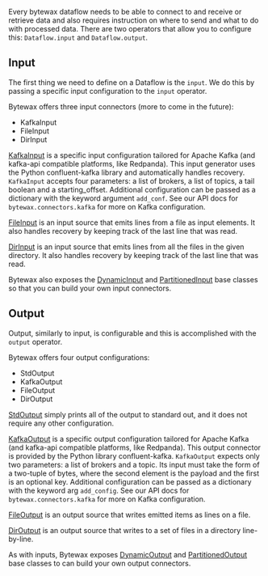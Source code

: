 Every bytewax dataflow needs to be able to connect to and receive or retrieve data and also requires instruction on where to send and what to do with processed data.
There are two operators that allow you to configure this: `Dataflow.input` and `Dataflow.output`.

## Input

The first thing we need to define on a Dataflow is the `input`.
We do this by passing a specific input configuration to the `input` operator.

Bytewax offers three input connectors (more to come in the future):
- KafkaInput
- FileInput
- DirInput


[KafkaInput](/apidocs/bytewax.connectors/kafka#bytewax.connectors.kafka.KafkaInput) is a
specific input configuration tailored for Apache Kafka (and kafka-api compatible
platforms, like Redpanda).
This input generator uses the Python confluent-kafka library and automatically handles
recovery.
`KafkaInput` accepts four parameters: a list of brokers, a list of topics, a tail
boolean and a starting_offset.
Additional configuration can be passed as a dictionary with the keyword argument
`add_conf`.
See our API docs for `bytewax.connectors.kafka` for more on Kafka configuration.

[FileInput](/apidocs/bytewax.connectors/files#bytewax.connectors.files.FileInput) is an
input source that emits lines from a file as input elements.
It also handles recovery by keeping track of the last line that was read.

[DirInput](/apidocs/bytewax.connectors/files#bytewax.connectors.files.DirInput) is an
input source that emits lines from all the files in the given directory.
It also handles recovery by keeping track of the last line that was read.

Bytewax also exposes the [DynamicInput](/apidocs/bytewax.inputs#bytewax.inputs.DynamicInput)
and [PartitionedInput](/apidocs/bytewax.inputs#bytewax.inputs.PartitionedInput) base
classes so that you can build your own input connectors.

## Output

Output, similarly to input, is configurable and this is accomplished with the `output` operator.

Bytewax offers four output configurations:
- StdOutput
- KafkaOutput
- FileOutput
- DirOutput

[StdOutput]() simply prints all of the
output to standard out, and it does not require any other configuration.

[KafkaOutput]() is a specific output configuration tailored for Apache Kafka (and
kafka-api compatible platforms, like Redpanda).
This output connector is provided by the Python library confluent-kafka.
`KafkaOutput` expects only two parameters: a list of brokers and a topic.
Its input must take the form of a two-tuple of bytes, where the second element
is the payload and the first is an optional key.
Additional configuration can be passed as a dictionary with the keyword arg `add_config`.
See our API docs for `bytewax.connectors.kafka` for more on Kafka configuration.

[FileOutput](/apidocs/bytewax.connectors/files#bytewax.connectors.files.FileOutput) is an
output source that writes emitted items as lines on a file.

[DirOutput](/apidocs/bytewax.connectors/files#bytewax.connectors.files.DirOutput) is an
output source that writes to a set of files in a directory line-by-line.

As with inputs, Bytewax exposes [DynamicOutput](/apidocs/bytewax.outputs#bytewax.outputs.DynamicOutput)
and [PartitionedOutput](/apidocs/bytewax.outputs#bytewax.outputs.PartitionedOutput) base
classes to can build your own output connectors.
